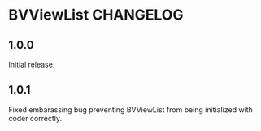 # BVViewList CHANGELOG

## 1.0.0

Initial release.

## 1.0.1

Fixed embarassing bug preventing BVViewList from being initialized with coder correctly.